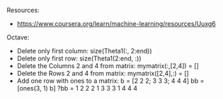 Resources:
- https://www.coursera.org/learn/machine-learning/resources/Uuxg6


Octave:
- Delete only first column: size(Theta1(:, 2:end))
- Delete only first row: size(Theta1(2:end, :))
- Delete the Columns 2 and 4 from matrix:  mymatrix(:,[2,4]) = []
- Delete the Rows 2 and 4 from matrix:  mymatrix([2,4],:) = []
- Add one row with ones to a matrix:
	b = [2 2 2; 3 3 3; 4 4 4]
	bb = [ones(3, 1) b]
	?bb =	1   2   2   2
		1   3   3   3
		1   4   4   4
	